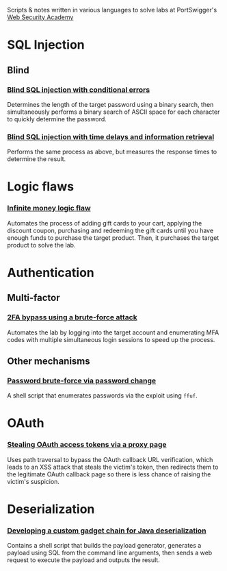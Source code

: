Scripts & notes written in various languages to solve labs at PortSwigger's [Web Security Academy](https://portswigger.net/web-security)

# SQL Injection

## Blind
### [Blind SQL injection with conditional errors](lab/sqli/blind/conditional-errors)
Determines the length of the target password using a binary search, then simultaneously performs a binary search of ASCII space for each character to quickly determine the password.
### [Blind SQL injection with time delays and information retrieval](lab/sqli/blind/time-delays-info-retrieval)
Performs the same process as above, but measures the response times to determine the result.

# Logic flaws
### [Infinite money logic flaw](lab/logic-flaws/examples/logic-flaws-infinite-money)
Automates the process of adding gift cards to your cart, applying the discount coupon, purchasing and redeeming the gift cards until you have enough funds to purchase the target product. Then, it purchases the target product to solve the lab.

# Authentication

## Multi-factor
### [2FA bypass using a brute-force attack](lab/authentication/multi-factor/2fa-bypass-using-a-brute-force-attack)
Automates the lab by logging into the target account and enumerating MFA codes with multiple simultaneous login sessions to speed up the process.

## Other mechanisms
### [Password brute-force via password change](lab/authentication/other-mechanisms/password-brute-force-via-password-change)
A shell script that enumerates passwords via the exploit using `ffuf`.

# OAuth
### [Stealing OAuth access tokens via a proxy page](lab/oauth/oauth-stealing-oauth-access-tokens-via-a-proxy-page)
Uses path traversal to bypass the OAuth callback URL verification, which leads to an XSS attack that steals the victim's token, then redirects them to the legitimate OAuth callback page so there is less chance of raising the victim's suspicion.

# Deserialization

### [Developing a custom gadget chain for Java deserialization](lab/deserialization/developing-a-custom-gadget-chain-for-java-deserialization)
Contains a shell script that builds the payload generator, generates a payload using SQL from the command line arguments, then sends a web request to execute the payload and outputs the result.
